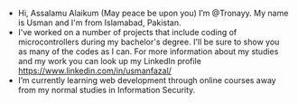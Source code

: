 - Hi, Assalamu Alaikum (May peace be upon you) I’m @Tronayy. My name is Usman and I'm from Islamabad, Pakistan.
- I've worked on a number of projects that include coding of microcontrollers during my bachelor's degree. 
  I'll be sure to show you as many of the codes as I can. For more information about my studies and my work you can look up my LinkedIn profile 
  https://www.linkedin.com/in/usmanfazal/
- I’m currently learning web development through online courses away from my normal studies in Information Security.
